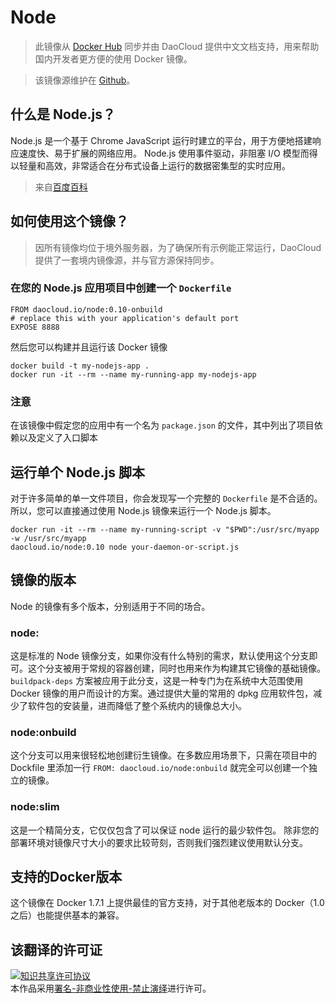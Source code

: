# Node

> 此镜像从 [Docker Hub](https://registry.hub.docker.com/u/library/node/) 同步并由 DaoCloud 提供中文文档支持，用来帮助国内开发者更方便的使用 Docker 镜像。

> 该镜像源维护在 [Github](https://github.com/docker-library/official-images/blob/master/library/node)。

## 什么是 Node.js？

Node.js 是一个基于 Chrome JavaScript 运行时建立的平台，用于方便地搭建响应速度快、易于扩展的网络应用。 Node.js 使用事件驱动，非阻塞 I/O 模型而得以轻量和高效，非常适合在分布式设备上运行的数据密集型的实时应用。

>来自[百度百科](http://baike.baidu.com/view/3974030.htm)


## 如何使用这个镜像？

> 因所有镜像均位于境外服务器，为了确保所有示例能正常运行，DaoCloud 提供了一套境内镜像源，并与官方源保持同步。

### 在您的 Node.js 应用项目中创建一个 `Dockerfile`

```
FROM daocloud.io/node:0.10-onbuild
# replace this with your application's default port
EXPOSE 8888
```

然后您可以构建并且运行该 Docker 镜像

```
docker build -t my-nodejs-app .
docker run -it --rm --name my-running-app my-nodejs-app
```

### 注意

在该镜像中假定您的应用中有一个名为 `package.json` 的文件，其中列出了项目依赖以及定义了入口脚本

## 运行单个 Node.js 脚本

对于许多简单的单一文件项目，你会发现写一个完整的 `Dockerfile` 是不合适的。 所以，您可以直接通过使用 Node.js 镜像来运行一个 Node.js 脚本。

```
docker run -it --rm --name my-running-script -v "$PWD":/usr/src/myapp -w /usr/src/myapp 
daocloud.io/node:0.10 node your-daemon-or-script.js
```

## 镜像的版本

Node 的镜像有多个版本，分别适用于不同的场合。

### node:<version>

这是标准的 Node 镜像分支，如果你没有什么特别的需求，默认使用这个分支即可。这个分支被用于常规的容器创建，同时也用来作为构建其它镜像的基础镜像。 `buildpack-deps` 方案被应用于此分支，这是一种专门为在系统中大范围使用 Docker 镜像的用户而设计的方案。通过提供大量的常用的 dpkg 应用软件包，减少了软件包的安装量，进而降低了整个系统内的镜像总大小。

### node:onbuild

这个分支可以用来很轻松地创建衍生镜像。在多数应用场景下，只需在项目中的 Dockfile 里添加一行 `FROM: daocloud.io/node:onbuild` 就完全可以创建一个独立的镜像。

### node:slim

这是一个精简分支，它仅仅包含了可以保证 node 运行的最少软件包。 除非您的部署环境对镜像尺寸大小的要求比较苛刻，否则我们强烈建议使用默认分支。

## 支持的Docker版本

这个镜像在 Docker 1.7.1 上提供最佳的官方支持，对于其他老版本的 Docker（1.0 之后）也能提供基本的兼容。

## 该翻译的许可证

<a rel="license" href="http://creativecommons.org/licenses/by-nc-nd/4.0/"><img alt="知识共享许可协议" style="border-width:0" src="https://i.creativecommons.org/l/by-nc-nd/4.0/80x15.png" /></a><br />本作品采用<a rel="license" href="http://creativecommons.org/licenses/by-nc-nd/4.0/">署名-非商业性使用-禁止演绎</a>进行许可。
